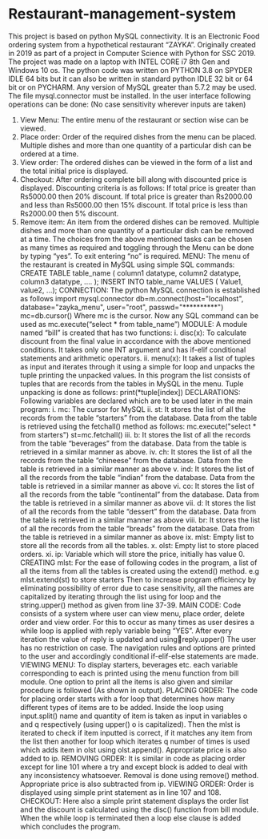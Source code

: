 # Restaurant-management-system
This project is based on python MySQL connectivity. It is an Electronic Food ordering system from a hypothetical restaurant “ZAYKA”. Originally created in 2019 as part of a project in Computer Science with Python for SSC 2019.
The project was made on a laptop with INTEL CORE i7 8th Gen and Windows 10 os. The python code was written on PYTHON 3.8 on SPYDER IDLE 64 bits but it can also be written in standard python IDLE 32 bit or 64 bit or on PYCHARM. Any version of MySQL greater than 5.7.2 may be used. The file mysql.connector must be installed. 
In the user interface following operations can be done:
(No case sensitivity wherever inputs are taken)
1. View Menu: The entire menu of the restaurant or 
section wise can be viewed.
2. Place order: Order of the required dishes from the menu 
can be placed. Multiple dishes and more than one 
quantity of a particular dish can be ordered at a time.
3. View order: The ordered dishes can be viewed in the 
form of a list and the total initial price is displayed.
4. Checkout: After ordering complete bill along with 
discounted price is displayed.
Discounting criteria is as follows:
If total price is greater than Rs5000.00 then 20% 
discount.
If total price is greater than Rs2000.00 and less than 
Rs5000.00 then 15% discount.
If total price is less than Rs2000.00 then 5% discount.
5. Remove item: An item from the ordered dishes can be 
removed. Multiple dishes and more than one quantity of 
a particular dish can be removed at a time.
The choices from the above mentioned tasks can be chosen as 
many times as required and toggling through the Menu can be 
done by typing “yes”.
To exit entering “no” is required.
MENU:
The menu of the restaurant is created in MySQL using simple 
SQL commands:
CREATE TABLE table_name (
 column1 datatype,
 column2 datatype,
 column3 datatype,
 ....
);
INSERT INTO table_name VALUES (
Value1, value2, …);
CONNECTION:
The python MySQL connection is established as 
follows
import mysql.connector
db=m.connect(host="localhost", database="zayka_menu", 
user="root", passwd="**********")
mc=db.cursor()
Where mc is the cursor. Now any SQL command can 
be used as
mc.execute(“select * from table_name”)
MODULE:
A module named “bill” is created that has two functions:
i. disc(x): To calculate discount from the final value in 
accordance with the above mentioned conditions. It 
takes only one INT argument and has if-elif conditional 
statements and arithmetic operators.
ii. menu(x): It takes a list of tuples as input and iterates 
through it using a simple for loop and unpacks the tuple 
printing the unpacked values. In this program the list 
consists of tuples that are records from the tables in 
MySQL in the menu.
Tuple unpacking is done as follows:
print(*tuple[index])
DECLARATIONS:
Following variables are declared which are to be used later in 
the main program:
i. mc: The cursor for MySQL
ii. st: It stores the list of all the records from the table 
“starters” from the database.
Data from the table is retrieved using the fetchall() 
method as follows:
mc.execute("select * from starters")
st=mc.fetchall()
iii. b: It stores the list of all the records from the table 
“beverages” from the database.
Data from the table is retrieved in a similar manner as 
above.
iv. ch: It stores the list of all the records from the table 
“chineese” from the database.
Data from the table is retrieved in a similar manner as 
above
v. ind: It stores the list of all the records from the table 
“indian” from the database.
Data from the table is retrieved in a similar manner as 
above
vi. co: It stores the list of all the records from the table 
“continental” from the database.
Data from the table is retrieved in a similar manner as 
above
vii. d: It stores the list of all the records from the table 
“dessert” from the database.
Data from the table is retrieved in a similar manner as 
above
viii. br: It stores the list of all the records from the table 
“breads” from the database.
Data from the table is retrieved in a similar manner as 
above
ix. mlst: Empty list to store all the records from all the 
tables.
x. olst: Empty list to store placed orders.
xi. ip: Variable which will store the price, initially has 
value 0.
CREATING mlst:
For the ease of following codes in the program, a list of all the 
items from all the tables is created using the extend() 
method.
e.g mlst.extend(st) to store starters
Then to increase program efficiency by eliminating possibility 
of error due to case sensitivity, all the names are capitalized 
by iterating through the list using for loop and the 
string.upper() method as given from line 37-39.
MAIN CODE:
Code consists of a system where user can view menu, place 
order, delete order and view order. For this to occur as many 
times as user desires a while loop is applied with reply variable 
being “YES”. After every iteration the value of reply is updated 
and usingreply.upper()
The user has no restriction on case.
The navigation rules and options are printed to the user and 
accordingly conditional if-elif-else statements are made.
VIEWING MENU:
To display starters, beverages etc. each variable 
corresponding to each is printed using the menu function from 
bill module. One option to print all the items is also given and 
similar procedure is followed (As shown in output).
PLACING ORDER:
The code for placing order starts with a for loop that 
determines how many different types of items are to be 
added. Inside the loop using input.split() name and quantity of 
item is taken as input in variables o and q respectively (using 
upper() o is capitalized).
Then the mlst is iterated to check if item inputted is correct, if 
it matches any item from the list then another for loop which 
iterates q number of times is used which adds item in olst 
using olst.append(). Appropriate price is also added to ip.
REMOVING ORDER:
It is similar in code as placing order except for line 101 where 
a try and except block is added to deal with any inconsistency 
whatsoever.
Removal is done using remove() method. Appropriate price is 
also subtracted from ip.
VIEWING ORDER:
Order is displayed using simple print statement as in line 107 
and 108.
CHECKOUT:
Here also a simple print statement displays the order list and 
the discount is calculated using the disc() function from bill 
module.
When the while loop is terminated then a loop else clause is 
added which concludes the program.
